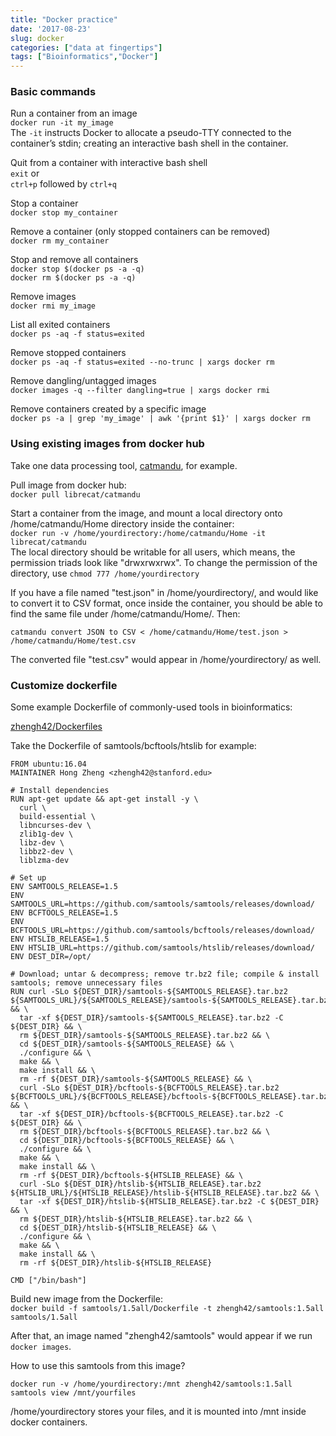 ```yaml
---
title: "Docker practice"
date: '2017-08-23'
slug: docker
categories: ["data at fingertips"]
tags: ["Bioinformatics","Docker"]
---
```


### Basic commands

Run a container from an image  
`docker run -it my_image`    
The `-it` instructs Docker to allocate a pseudo-TTY connected to the container’s stdin; creating an interactive bash shell in the container. 

Quit from a container with interactive bash shell  
`exit` or  
`ctrl+p` followed by `ctrl+q`

Stop a container  
`docker stop my_container`

Remove a container (only stopped containers can be removed)  
`docker rm my_container`

Stop and remove all containers  
`docker stop $(docker ps -a -q)`  
`docker rm $(docker ps -a -q)`

Remove images  
`docker rmi my_image`

List all exited containers  
`docker ps -aq -f status=exited`  

Remove stopped containers  
`docker ps -aq -f status=exited --no-trunc | xargs docker rm`

Remove dangling/untagged images  
`docker images -q --filter dangling=true | xargs docker rmi`

Remove containers created by a specific image  
`docker ps -a | grep 'my_image' | awk '{print $1}' | xargs docker rm`


### Using existing images from docker hub

Take one data processing tool, <a href=https://hub.docker.com/r/librecat/catmandu/ target="_blank">catmandu</a>, for example. 

Pull image from docker hub:  
`docker pull librecat/catmandu`

Start a container from the image, and mount a local directory onto /home/catmandu/Home directory inside the container:  
`docker run -v /home/yourdirectory:/home/catmandu/Home -it librecat/catmandu`  
The local directory should be writable for all users, which means, the permission triads look like "drwxrwxrwx". To change the permission of the directory, use `chmod 777 /home/yourdirectory` 

If you have a file named "test.json" in /home/yourdirectory/, and would like to convert it to CSV format, once inside the container, you should be able to find the same file under /home/catmandu/Home/. Then:  

`catmandu convert JSON to CSV < /home/catmandu/Home/test.json > /home/catmandu/Home/test.csv`

The converted file "test.csv" would appear in /home/yourdirectory/ as well.

### Customize dockerfile

Some example Dockerfile of commonly-used tools in bioinformatics:  

<a href=https://github.com/zhengh42/Dockerfiles target="_blank">zhengh42/Dockerfiles</a>

Take the Dockerfile of samtools/bcftools/htslib for example:
 
```
FROM ubuntu:16.04
MAINTAINER Hong Zheng <zhengh42@stanford.edu>

# Install dependencies
RUN apt-get update && apt-get install -y \
  curl \
  build-essential \
  libncurses-dev \
  zlib1g-dev \
  libz-dev \
  libbz2-dev \
  liblzma-dev

# Set up
ENV SAMTOOLS_RELEASE=1.5
ENV SAMTOOLS_URL=https://github.com/samtools/samtools/releases/download/
ENV BCFTOOLS_RELEASE=1.5
ENV BCFTOOLS_URL=https://github.com/samtools/bcftools/releases/download/
ENV HTSLIB_RELEASE=1.5
ENV HTSLIB_URL=https://github.com/samtools/htslib/releases/download/
ENV DEST_DIR=/opt/

# Download; untar & decompress; remove tr.bz2 file; compile & install samtools; remove unnecessary files
RUN curl -SLo ${DEST_DIR}/samtools-${SAMTOOLS_RELEASE}.tar.bz2 ${SAMTOOLS_URL}/${SAMTOOLS_RELEASE}/samtools-${SAMTOOLS_RELEASE}.tar.bz2 && \
  tar -xf ${DEST_DIR}/samtools-${SAMTOOLS_RELEASE}.tar.bz2 -C ${DEST_DIR} && \
  rm ${DEST_DIR}/samtools-${SAMTOOLS_RELEASE}.tar.bz2 && \
  cd ${DEST_DIR}/samtools-${SAMTOOLS_RELEASE} && \
  ./configure && \
  make && \
  make install && \
  rm -rf ${DEST_DIR}/samtools-${SAMTOOLS_RELEASE} && \
  curl -SLo ${DEST_DIR}/bcftools-${BCFTOOLS_RELEASE}.tar.bz2 ${BCFTOOLS_URL}/${BCFTOOLS_RELEASE}/bcftools-${BCFTOOLS_RELEASE}.tar.bz2 && \
  tar -xf ${DEST_DIR}/bcftools-${BCFTOOLS_RELEASE}.tar.bz2 -C ${DEST_DIR} && \
  rm ${DEST_DIR}/bcftools-${BCFTOOLS_RELEASE}.tar.bz2 && \
  cd ${DEST_DIR}/bcftools-${BCFTOOLS_RELEASE} && \
  ./configure && \
  make && \
  make install && \
  rm -rf ${DEST_DIR}/bcftools-${HTSLIB_RELEASE} && \
  curl -SLo ${DEST_DIR}/htslib-${HTSLIB_RELEASE}.tar.bz2 ${HTSLIB_URL}/${HTSLIB_RELEASE}/htslib-${HTSLIB_RELEASE}.tar.bz2 && \
  tar -xf ${DEST_DIR}/htslib-${HTSLIB_RELEASE}.tar.bz2 -C ${DEST_DIR} && \
  rm ${DEST_DIR}/htslib-${HTSLIB_RELEASE}.tar.bz2 && \
  cd ${DEST_DIR}/htslib-${HTSLIB_RELEASE} && \
  ./configure && \
  make && \
  make install && \
  rm -rf ${DEST_DIR}/htslib-${HTSLIB_RELEASE}

CMD ["/bin/bash"]
```

Build new image from the Dockerfile:  
`docker build -f samtools/1.5all/Dockerfile -t zhengh42/samtools:1.5all samtools/1.5all`

After that, an image named "zhengh42/samtools" would appear if we run `docker images`.

How to use this samtools from this image?

`docker run -v /home/yourdirectory:/mnt zhengh42/samtools:1.5all samtools view /mnt/yourfiles`

/home/yourdirectory stores your files, and it is mounted into /mnt inside docker containers.

